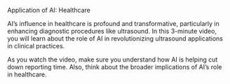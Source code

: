 Application of AI: Healthcare

AI’s influence in healthcare is profound and transformative, particularly in enhancing diagnostic procedures like ultrasound. In this 3-minute video, you will learn about the role of AI in revolutionizing ultrasound applications in clinical practices.

As you watch the video, make sure you understand how AI is helping cut down reporting time. Also, think about the broader implications of AI’s role in healthcare.
